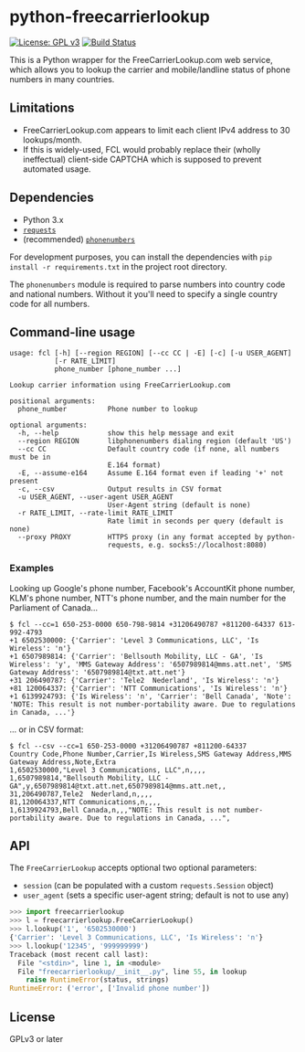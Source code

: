 python-freecarrierlookup
========================

[![License: GPL v3](https://img.shields.io/badge/License-GPL%20v3-blue.svg)](https://www.gnu.org/licenses/gpl-3.0)
[![Build Status](https://api.travis-ci.org/dlenski/freecarrierlookup.png)](https://travis-ci.org/dlenski/freecarrierlookup)

This is a Python wrapper for the FreeCarrierLookup.com web service, which
allows you to lookup the carrier and mobile/landline status of phone numbers
in many countries.

Limitations
-----------

* FreeCarrierLookup.com appears to limit each client IPv4 address to 30
  lookups/month.
* If this is widely-used, FCL would probably replace their (wholly
  ineffectual) client-side CAPTCHA which is supposed to prevent automated
  usage.

Dependencies
------------

-  Python 3.x
-  [`requests`](https://python-requests.org)
-  (recommended) [`phonenumbers`](https://github.com/daviddrysdale/python-phonenumbers)

For development purposes, you can install the dependencies with `pip install -r requirements.txt` in
the project root directory.

The `phonenumbers` module is required to parse numbers into country code and
national numbers.  Without it you'll need to specify a single country code
for all numbers.

Command-line usage
------------------

```
usage: fcl [-h] [--region REGION] [--cc CC | -E] [-c] [-u USER_AGENT]
           [-r RATE_LIMIT]
           phone_number [phone_number ...]

Lookup carrier information using FreeCarrierLookup.com

positional arguments:
  phone_number          Phone number to lookup

optional arguments:
  -h, --help            show this help message and exit
  --region REGION       libphonenumbers dialing region (default 'US')
  --cc CC               Default country code (if none, all numbers must be in
                        E.164 format)
  -E, --assume-e164     Assume E.164 format even if leading '+' not present
  -c, --csv             Output results in CSV format
  -u USER_AGENT, --user-agent USER_AGENT
                        User-Agent string (default is none)
  -r RATE_LIMIT, --rate-limit RATE_LIMIT
                        Rate limit in seconds per query (default is none)
  --proxy PROXY         HTTPS proxy (in any format accepted by python-
                        requests, e.g. socks5://localhost:8080)
```

### Examples

Looking up Google's phone number, Facebook's AccountKit phone number, KLM's phone number, NTT's phone number, and the main number for the Parliament of Canada…

```
$ fcl --cc=1 650-253-0000 650-798-9814 +31206490787 +811200-64337 613-992-4793
+1 6502530000: {'Carrier': 'Level 3 Communications, LLC', 'Is Wireless': 'n'}
+1 6507989814: {'Carrier': 'Bellsouth Mobility, LLC - GA', 'Is Wireless': 'y', 'MMS Gateway Address': '6507989814@mms.att.net', 'SMS Gateway Address': '6507989814@txt.att.net'}
+31 206490787: {'Carrier': 'Tele2  Nederland', 'Is Wireless': 'n'}
+81 120064337: {'Carrier': 'NTT Communications', 'Is Wireless': 'n'}
+1 6139924793: {'Is Wireless': 'n', 'Carrier': 'Bell Canada', 'Note': 'NOTE: This result is not number-portability aware. Due to regulations in Canada, ...'}
```

… or in CSV format:

```
$ fcl --csv --cc=1 650-253-0000 +31206490787 +811200-64337
Country Code,Phone Number,Carrier,Is Wireless,SMS Gateway Address,MMS Gateway Address,Note,Extra
1,6502530000,"Level 3 Communications, LLC",n,,,,
1,6507989814,"Bellsouth Mobility, LLC - GA",y,6507989814@txt.att.net,6507989814@mms.att.net,,
31,206490787,Tele2  Nederland,n,,,,
81,120064337,NTT Communications,n,,,,
1,6139924793,Bell Canada,n,,,"NOTE: This result is not number-portability aware. Due to regulations in Canada, ...",
```

API
---

The `FreeCarrierLookup` accepts optional two optional parameters:

* `session` (can be populated with a custom `requests.Session` object)
* `user_agent` (sets a specific user-agent string; default is not to use any)

```python
>>> import freecarrierlookup
>>> l = freecarrierlookup.FreeCarrierLookup()
>>> l.lookup('1', '6502530000')
{'Carrier': 'Level 3 Communications, LLC', 'Is Wireless': 'n'}
>>> l.lookup('12345', '999999999')
Traceback (most recent call last):
  File "<stdin>", line 1, in <module>
  File "freecarrierlookup/__init__.py", line 55, in lookup
    raise RuntimeError(status, strings)
RuntimeError: ('error', ['Invalid phone number'])
```

License
-------

GPLv3 or later
